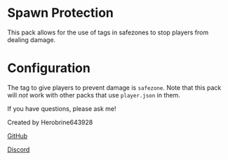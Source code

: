 # Spawn Protection

This pack allows for the use of tags in safezones to stop players from dealing damage.

# Configuration
The tag to give players to prevent damage is `safezone`.
Note that this pack will *not* work with other packs that use `player.json` in them.

If you have questions, please ask me!

Created by Herobrine643928

[GitHub](https://github.com/Herobrine643928)

[Discord](https://discord.com/users/330740982117302283)

